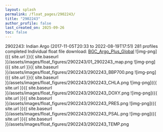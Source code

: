 ```yaml
---
layout: splash
permalink: /float_pages/2902243/
title: "2902243"
author_profile: false
last_created_on: 2025-09-26
toc: false
---
```

 
2902243: Indian Argo (2017-11-05T20:33 to 2022-08-19T17:51)
281 profiles completed
Individual float file download: [BGC_Argo_Plus_Global](https://ftp.soest.hawaii.edu/bgc_argo_plus/Individual_Floats/outliers_removed/2902243_Sprof_processed.nc)
![img-png]({{ site.url }}{{ site.baseurl }}/assets/images/float_figures/2902243/01_2902243_map.png
![img-png]({{ site.url }}{{ site.baseurl }}/assets/images/float_figures/2902243/2902243_BBP700.png
![img-png]({{ site.url }}{{ site.baseurl }}/assets/images/float_figures/2902243/2902243_CHLA.png
![img-png]({{ site.url }}{{ site.baseurl }}/assets/images/float_figures/2902243/2902243_DOXY.png
![img-png]({{ site.url }}{{ site.baseurl }}/assets/images/float_figures/2902243/2902243_PRES.png
![img-png]({{ site.url }}{{ site.baseurl }}/assets/images/float_figures/2902243/2902243_PSAL.png
![img-png]({{ site.url }}{{ site.baseurl }}/assets/images/float_figures/2902243/2902243_TEMP.png
